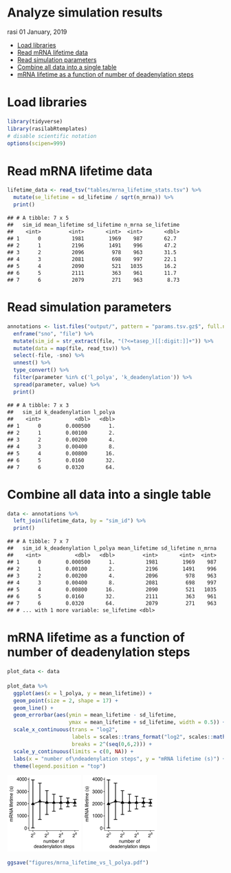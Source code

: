 Analyze simulation results
================
rasi
01 January, 2019

-   [Load libraries](#load-libraries)
-   [Read mRNA lifetime data](#read-mrna-lifetime-data)
-   [Read simulation parameters](#read-simulation-parameters)
-   [Combine all data into a single table](#combine-all-data-into-a-single-table)
-   [mRNA lifetime as a function of number of deadenylation steps](#mrna-lifetime-as-a-function-of-number-of-deadenylation-steps)

Load libraries
==============

``` r
library(tidyverse)
library(rasilabRtemplates)
# disable scientific notation
options(scipen=999)
```

Read mRNA lifetime data
=======================

``` r
lifetime_data <- read_tsv("tables/mrna_lifetime_stats.tsv") %>% 
  mutate(se_lifetime = sd_lifetime / sqrt(n_mrna)) %>% 
  print()
```

    ## # A tibble: 7 x 5
    ##   sim_id mean_lifetime sd_lifetime n_mrna se_lifetime
    ##    <int>         <int>       <int>  <int>       <dbl>
    ## 1      0          1981        1969    987       62.7 
    ## 2      1          2196        1491    996       47.2 
    ## 3      2          2096         978    963       31.5 
    ## 4      3          2081         698    997       22.1 
    ## 5      4          2090         521   1035       16.2 
    ## 6      5          2111         363    961       11.7 
    ## 7      6          2079         271    963        8.73

Read simulation parameters
==========================

``` r
annotations <- list.files("output/", pattern = "params.tsv.gz$", full.names = T) %>% 
  enframe("sno", "file") %>% 
  mutate(sim_id = str_extract(file, "(?<=tasep_)[[:digit:]]+")) %>% 
  mutate(data = map(file, read_tsv)) %>% 
  select(-file, -sno) %>% 
  unnest() %>% 
  type_convert() %>% 
  filter(parameter %in% c('l_polya', 'k_deadenylation')) %>% 
  spread(parameter, value) %>% 
  print()
```

    ## # A tibble: 7 x 3
    ##   sim_id k_deadenylation l_polya
    ##    <int>           <dbl>   <dbl>
    ## 1      0        0.000500      1.
    ## 2      1        0.00100       2.
    ## 3      2        0.00200       4.
    ## 4      3        0.00400       8.
    ## 5      4        0.00800      16.
    ## 6      5        0.0160       32.
    ## 7      6        0.0320       64.

Combine all data into a single table
====================================

``` r
data <- annotations %>% 
  left_join(lifetime_data, by = "sim_id") %>% 
  print()
```

    ## # A tibble: 7 x 7
    ##   sim_id k_deadenylation l_polya mean_lifetime sd_lifetime n_mrna
    ##    <int>           <dbl>   <dbl>         <int>       <int>  <int>
    ## 1      0        0.000500      1.          1981        1969    987
    ## 2      1        0.00100       2.          2196        1491    996
    ## 3      2        0.00200       4.          2096         978    963
    ## 4      3        0.00400       8.          2081         698    997
    ## 5      4        0.00800      16.          2090         521   1035
    ## 6      5        0.0160       32.          2111         363    961
    ## 7      6        0.0320       64.          2079         271    963
    ## # ... with 1 more variable: se_lifetime <dbl>

mRNA lifetime as a function of number of deadenylation steps
============================================================

``` r
plot_data <- data

plot_data %>%
  ggplot(aes(x = l_polya, y = mean_lifetime)) +
  geom_point(size = 2, shape = 17) +
  geom_line() +
  geom_errorbar(aes(ymin = mean_lifetime - sd_lifetime, 
                    ymax = mean_lifetime + sd_lifetime, width = 0.5)) +
  scale_x_continuous(trans = "log2",
                     labels = scales::trans_format("log2", scales::math_format(2^.x)),
                     breaks = 2^(seq(0,6,2))) +
  scale_y_continuous(limits = c(0, NA)) +
  labs(x = "number of\ndeadenylation steps", y = "mRNA lifetime (s)") +
  theme(legend.position = "top")
```

![](analyze_results_files/figure-markdown_github/unnamed-chunk-6-1.png)
![](analyze_results_files/figure-markdown_github/unnamed-chunk-6-1.png)

``` r
ggsave("figures/mrna_lifetime_vs_l_polya.pdf")
```
